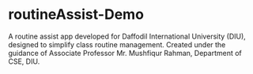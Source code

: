 # routineAssist-Demo
A routine assist app developed for Daffodil International University (DIU), designed to simplify class routine management. Created under the guidance of Associate Professor Mr. Mushfiqur Rahman, Department of CSE, DIU.
